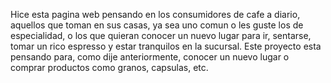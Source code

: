 Hice esta pagina web pensando en los consumidores de cafe a diario, aquellos que toman en sus casas, ya sea uno comun o les guste los de especialidad, o los que quieran conocer un nuevo lugar para ir, sentarse, tomar un rico espresso y estar tranquilos en la sucursal.
Este proyecto esta pensando para, como dije anteriormente, conocer un nuevo lugar o comprar productos como granos, capsulas, etc.
